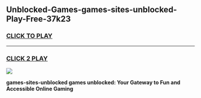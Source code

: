 
## Unblocked-Games-games-sites-unblocked-Play-Free-37k23
<h3>
<a href="https://premium76.site?title=games-sites-unblocked&ref=18A">CLICK TO PLAY</a></h3>
<hr>

<h3>
<a href="https://premium76.site?title=games-sites-unblocked&ref=18A">CLICK 2 PLAY</a>
  
</h3>

<a href="https://premium76.site?title=games-sites-unblocked&ref=18A"><img src="https://clearcache.store/games.png"></a>


**games-sites-unblocked games unblocked: Your Gateway to Fun and Accessible Online Gaming**
